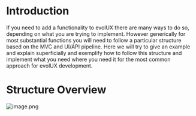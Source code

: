 # Introduction
If you need to add a functionality to evolUX there are many ways to do so, depending on what you are trying to implement. However generically for most substantial functions you will need to follow a particular structure based on the MVC and UI/API pipeline. Here we will try to give an example and explain superficially and exemplify how to follow this structure and implement what you need where you need it for the most common approach for evolUX development. 
# Structure Overview
![image.png](/.attachments/image-77bb1030-a943-4773-b7df-166460fdcb52.png)